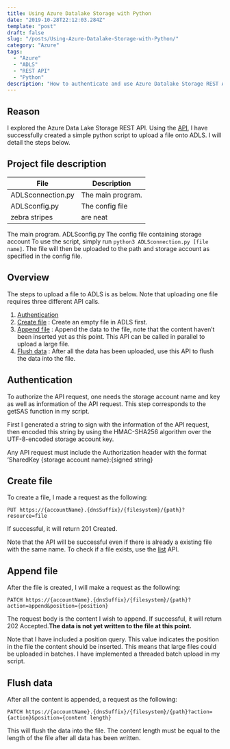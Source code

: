 ```yaml
---
title: Using Azure Datalake Storage with Python
date: "2019-10-28T22:12:03.284Z"
template: "post"
draft: false
slug: "/posts/Using-Azure-Datalake-Storage-with-Python/"
category: "Azure"
tags:
  - "Azure"
  - "ADLS"
  - "REST API"
  - "Python"
description: "How to authenticate and use Azure Datalake Storage REST API in Python"
---
```


## Reason

I explored the Azure Data Lake Storage REST API. Using the  [API](https://docs.microsoft.com/en-us/rest/api/storageservices/datalakestoragegen2/path), I have successfully created a simple python script to upload a file onto ADLS. I will detail the steps below.

## Project file description

| File          | Description        |
| ------------- |-------------|
| ADLSconnection.py| The main program. |
| ADLSconfig.py      | The config file  |
| zebra stripes | are neat      |
The main program.
ADLSconfig.py
The config file containing storage account 
To use the script, simply run `python3 ADLSconnection.py [file name]`. The file will then be uploaded to the path and storage account as specified in the config file.

## Overview

The steps to upload a file to ADLS is as below. Note that uploading one file requires three different API calls.

1. [Authentication](https://docs.microsoft.com/pl-pl/rest/api/storageservices/authorize-with-shared-key#constructing-the-canonicalized-resource-string) 
2. [Create file](https://docs.microsoft.com/en-us/rest/api/storageservices/datalakestoragegen2/path/create) : Create an empty file in ADLS first.
3. [Append file](https://docs.microsoft.com/en-us/rest/api/storageservices/datalakestoragegen2/path/update) : Append the data to the file, note that the content haven’t been inserted yet as this point. This API can be called in parallel to upload a large file.
4. [Flush data](https://docs.microsoft.com/en-us/rest/api/storageservices/datalakestoragegen2/path/update) : After all the data has been uploaded, use this API to flush the data into the file.

## Authentication

To authorize the API request, one needs the storage account name and key as well as information of the API request. This step corresponds to the getSAS function in my script.

First I generated a string to sign with the information of the API request, then encoded this string by using the HMAC-SHA256 algorithm over the UTF-8-encoded storage account key.

Any API request must include the Authorization header with the format ‘SharedKey {storage account name}:{signed string}

## Create file

To create a file, I made a request as the following:

``` http
PUT https://{accountName}.{dnsSuffix}/{filesystem}/{path}?resource=file
```

If successful, it will return 201 Created.

Note that the API will be successful even if there is already a existing file with the same name. To check if a file exists, use the  [list](https://docs.microsoft.com/en-us/rest/api/storageservices/datalakestoragegen2/path/list) API.

## Append file

After the file is created, I will make a request as the following:

``` http
PATCH https://{accountName}.{dnsSuffix}/{filesystem}/{path}?action=append&position={position}
```

The request body is the content I wish to append. If successful, it will return 202 Accepted.**The data is not yet written to the file at this point.**

Note that I have included a position query. This value indicates the position in the file the content should be inserted. This means that large files could be uploaded in batches. I have implemented a threaded batch upload in my script.

## Flush data

After all the content is appended, a request as the following:

``` http
PATCH https://{accountName}.{dnsSuffix}/{filesystem}/{path}?action={action}&position={content length}
```

This will flush the data into the file. The content length must be equal to the length of the file after all data has been written.
